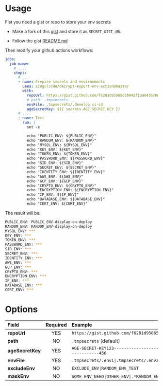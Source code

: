# Usage

Fist you need a gist or repo to store your env secrets

- Make a fork of this [gist](https://gist.github.com/datphan/f6281d95065d3b942f13a8436768669f) and store it as `SECRET_GIST_URL`

- Follow the gist [README.md](https://gist.github.com/datphan/f6281d95065d3b942f13a8436768669f#file-readme-md)

Then modify your github actions workflows:

```yaml
jobs:
  job-name:
    # ....
    steps:
      # ....
      - name: Prepare secrets and environments
        uses: singulcode/decrypt-export-env-action@master
        with:
          repoUrl: https://gist.github.com/f6281d95065d3b942f13a8436768669f.git
          # path: .tmpsecrets
          envFile: .tmpsecrets/.develop.ci-cd
          ageSecretKey: ${{ secrets.AGE_SECRET_KEY }}
      # ....
      - name: Test
        run: |
          set -e

          echo "PUBLIC_ENV: ${PUBLIC_ENV}"
          echo "RANDOM_ENV: ${RANDOM_ENV}"
          echo "MYSQL_ENV: ${MYSQL_ENV}"
          echo "KEY_ENV: ${KEY_ENV}"
          echo "TOKEN_ENV: ${TOKEN_ENV}"
          echo "PASSWORD_ENV: ${PASSWORD_ENV}"
          echo "SID_ENV: ${SID_ENV}"
          echo "SECRET_ENV: ${SECRET_ENV}"
          echo "IDENTITY_ENV: ${IDENTITY_ENV}"
          echo "AWS_ENV: ${AWS_ENV}"
          echo "GCP_ENV: ${GCP_ENV}"
          echo "CRYPTO_ENV: ${CRYPTO_ENV}"
          echo "ENCRYPTION_ENV: ${ENCRYPTION_ENV}"
          echo "IP_ENV: ${IP_ENV}"
          echo "DATABASE_ENV: ${DATABASE_ENV}"
          echo "CERT_ENV: ${CERT_ENV}"
```

The result will be:

```bash
PUBLIC_ENV: PUBLIC_ENV-display-on-deploy
RANDOM_ENV: RANDOM_ENV-display-on-deploy
MYSQL_ENV: ***
KEY_ENV: ***
TOKEN_ENV: ***
PASSWORD_ENV: ***
SID_ENV: ***
SECRET_ENV: ***
IDENTITY_ENV: ***
AWS_ENV: ***
GCP_ENV: ***
CRYPTO_ENV: ***
ENCRYPTION_ENV: ***
IP_ENV: ***
DATABASE_ENV: ***
CERT_ENV: ***
```

# Options

| Field         | Required        | Example |
| :------------ |:---------------:| :-------|
| **repoUrl** | YES | `https://gist.github.com/f6281d95065d3b942f13a8436768669f.git` |
| **path** | NO | `.tmpsecrets` (default)
| **ageSecretKey** | YES | `AGE-SECRET-KEY123------------------------------------------------------456` |
| **envFile** | YES | `.tmpsecrets/.env1\|.tmpsecrets/.env2` |
| **excludeEnv** | NO | `EXCLUDE_ENV\|RANDOM_ENV_TEST` |
| **maskEnv** | NO | `SOME_ENV_NEED\|OTHER_ENV\|.*RANDOM_ENV\|PREFIX_.*`, [default](https://github.com/datphan/export-env-action?tab=readme-ov-file#-mask-default-mysqlkeytokenpasswordsecretsididentityawsgcpcryptoencryptionadddressipdatabasecert) |